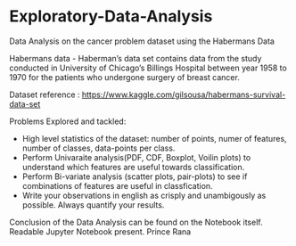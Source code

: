 # Exploratory-Data-Analysis
Data Analysis on the cancer problem dataset using the Habermans Data

Habermans data - Haberman’s data set contains data from the study conducted in University of Chicago’s Billings Hospital between year 1958 to 1970 for the patients who undergone surgery of breast cancer.


Dataset reference : https://www.kaggle.com/gilsousa/habermans-survival-data-set


Problems Explored and tackled:
- High level statistics of the dataset: number of points, numer of features, number of classes, data-points per class.
- Perform Univaraite analysis(PDF, CDF, Boxplot, Voilin plots) to understand which features are useful towards classification.
- Perform Bi-variate analysis (scatter plots, pair-plots) to see if combinations of features are useful in classfication.
- Write your observations in english as crisply and unambigously as possible. Always quantify your results.


Conclusion of the Data Analysis can be found on the Notebook itself. Readable Jupyter Notebook present.
Prince Rana
